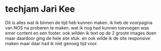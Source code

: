 # techjam Jari Kee 
Dit is alles wat ik binnen de tijd heb kunnen maken.
ik heb de voorpagina van NOS na proberen te maken.
wat ik nog had kunnen toevoegen was emer content en een footer.
ook wilden ik text op de 2 groote images doen maar daardoor ging de hele site stuk.
en ook wilde ik de site responsive maken maar daar had ik niet genoeg tijd voor.
